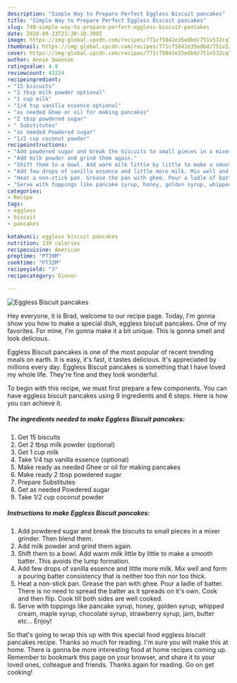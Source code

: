 ```yaml
---
description: "Simple Way to Prepare Perfect Eggless Biscuit pancakes"
title: "Simple Way to Prepare Perfect Eggless Biscuit pancakes"
slug: 740-simple-way-to-prepare-perfect-eggless-biscuit-pancakes
date: 2020-09-23T21:30:10.390Z
image: https://img-global.cpcdn.com/recipes/771cf5841e35edbd/751x532cq70/eggless-biscuit-pancakes-recipe-main-photo.jpg
thumbnail: https://img-global.cpcdn.com/recipes/771cf5841e35edbd/751x532cq70/eggless-biscuit-pancakes-recipe-main-photo.jpg
cover: https://img-global.cpcdn.com/recipes/771cf5841e35edbd/751x532cq70/eggless-biscuit-pancakes-recipe-main-photo.jpg
author: Annie Swanson
ratingvalue: 4.8
reviewcount: 43224
recipeingredient:
- "15 biscuits"
- "2 tbsp milk powder optional"
- "1 cup milk"
- "1/4 tsp vanilla essence optional"
- "as needed Ghee or oil for making pancakes"
- "2 tbsp powdered sugar"
- " Substitutes"
- "as needed Powdered sugar"
- "1/2 cup coconut powder"
recipeinstructions:
- "Add powdered sugar and break the biscuits to small pieces in a mixer grinder. Then blend them."
- "Add milk powder and grind them again."
- "Shift them to a bowl. Add warm milk little by little to make a smooth batter. This avoids the lump formation."
- "Add few drops of vanilla essence and little more milk. Mix well and form a pouring batter consistency that is neither too thin nor too thick."
- "Heat a non-stick pan. Grease the pan with ghee. Pour a ladle of batter. There is no need to spread the batter as it spreads on it&#39;s own. Cook and then flip. Cook till both sides are well cooked."
- "Serve with toppings like pancake syrup, honey, golden syrup, whipped cream, maple syrup, chocolate syrup, strawberry syrup, jam, butter etc... Enjoy!"
categories:
- Recipe
tags:
- eggless
- biscuit
- pancakes

katakunci: eggless biscuit pancakes 
nutrition: 139 calories
recipecuisine: American
preptime: "PT39M"
cooktime: "PT32M"
recipeyield: "3"
recipecategory: Dinner

---
```



![Eggless Biscuit pancakes](https://img-global.cpcdn.com/recipes/771cf5841e35edbd/751x532cq70/eggless-biscuit-pancakes-recipe-main-photo.jpg)

Hey everyone, it is Brad, welcome to our recipe page. Today, I'm gonna show you how to make a special dish, eggless biscuit pancakes. One of my favorites. For mine, I'm gonna make it a bit unique. This is gonna smell and look delicious.

Eggless Biscuit pancakes is one of the most popular of recent trending meals on earth. It is easy, it's fast, it tastes delicious. It's appreciated by millions every day. Eggless Biscuit pancakes is something that I have loved my whole life. They're fine and they look wonderful.




To begin with this recipe, we must first prepare a few components. You can have eggless biscuit pancakes using 9 ingredients and 6 steps. Here is how you can achieve it.

<!--inarticleads1-->

##### The ingredients needed to make Eggless Biscuit pancakes:

1. Get 15 biscuits
1. Get 2 tbsp milk powder (optional)
1. Get 1 cup milk
1. Take 1/4 tsp vanilla essence (optional)
1. Make ready as needed Ghee or oil for making pancakes
1. Make ready 2 tbsp powdered sugar
1. Prepare  Substitutes
1. Get as needed Powdered sugar
1. Take 1/2 cup coconut powder




<!--inarticleads2-->

##### Instructions to make Eggless Biscuit pancakes:

1. Add powdered sugar and break the biscuits to small pieces in a mixer grinder. Then blend them.
1. Add milk powder and grind them again.
1. Shift them to a bowl. Add warm milk little by little to make a smooth batter. This avoids the lump formation.
1. Add few drops of vanilla essence and little more milk. Mix well and form a pouring batter consistency that is neither too thin nor too thick.
1. Heat a non-stick pan. Grease the pan with ghee. Pour a ladle of batter. There is no need to spread the batter as it spreads on it&#39;s own. Cook and then flip. Cook till both sides are well cooked.
1. Serve with toppings like pancake syrup, honey, golden syrup, whipped cream, maple syrup, chocolate syrup, strawberry syrup, jam, butter etc... Enjoy!




So that's going to wrap this up with this special food eggless biscuit pancakes recipe. Thanks so much for reading. I'm sure you will make this at home. There is gonna be more interesting food at home recipes coming up. Remember to bookmark this page on your browser, and share it to your loved ones, colleague and friends. Thanks again for reading. Go on get cooking!
